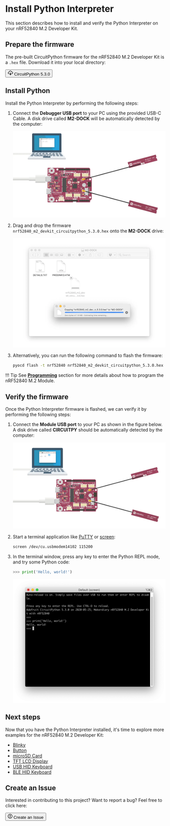 # Install Python Interpreter

This section describes how to install and verify the Python Interpreter on your nRF52840 M.2 Developer Kit.

## Prepare the firmware

The pre-built CircuitPython firmware for the nRF52840 M.2 Developer Kit is a `.hex` file. Download it into your local directory:

<a href="https://github.com/makerdiary/nrf52840-m2-devkit/tree/master/firmware/python/nrf52840_m2_devkit_circuitpython_5.3.0.hex"><button class="md-tile md-tile--primary" style="width:auto;"><svg xmlns="http://www.w3.org/2000/svg" viewBox="0 0 16 16" width="16" height="16"><path fill-rule="evenodd" d="M9 12h2l-3 3-3-3h2V7h2v5zm3-8c0-.44-.91-3-4.5-3C5.08 1 3 2.92 3 5 1.02 5 0 6.52 0 8c0 1.53 1 3 3 3h3V9.7H3C1.38 9.7 1.3 8.28 1.3 8c0-.17.05-1.7 1.7-1.7h1.3V5c0-1.39 1.56-2.7 3.2-2.7 2.55 0 3.13 1.55 3.2 1.8v1.2H12c.81 0 2.7.22 2.7 2.2 0 2.09-2.25 2.2-2.7 2.2h-2V11h2c2.08 0 4-1.16 4-3.5C16 5.06 14.08 4 12 4z"></path></svg> CircuitPython 5.3.0</button></a>

## Install Python

Install the Python Interpreter by performing the following steps:

1. Connect the **Debugger USB port** to your PC using the provided USB-C Cable. A disk drive called **M2-DOCK** will be automatically detected by the computer:

	![](../assets/images/programming-firmware.webp)

2. Drag and drop the firmware `nrf52840_m2_devkit_circuitpython_5.3.0.hex` onto the **M2-DOCK** drive:

	![](assets/images/drag-n-drop-python-image.webp)

3. Alternatively, you can run the following command to flash the firmware:

	``` sh
	pyocd flash -t nrf52840 nrf52840_m2_devkit_circuitpython_5.3.0.hex
	```

!!! Tip
	See **[Programming](../programming.md)** section for more details about how to program the nRF52840 M.2 Module.

## Verify the firmware

Once the Python Interpreter firmware is flashed, we can verify it by performing the following steps:

1. Connect the **Module USB port** to your PC as shown in the figure below. A disk drive called **CIRCUITPY** should be automatically detected by the computer:

	![](assets/images/connect-module-usb.webp)

2. Start a terminal application like [PuTTY](https://www.chiark.greenend.org.uk/~sgtatham/putty/) or [screen](https://www.gnu.org/software/screen/manual/screen.html):

	``` sh
	screen /dev/cu.usbmodem14102 115200
	```

3. In the terminal window, press any key to enter the Python REPL mode, and try some Python code:

	``` py
	>>> print('Hello, world!')
	```

	![](assets/images/python-repl.webp)

## Next steps

Now that you have the Python Interpreter installed, it's time to explore more examples for the nRF52840 M.2 Developer Kit:

* [Blinky](examples/blinky.md)
* [Button](examples/button.md)
* [microSD Card](examples/microsd.md)
* [TFT LCD Display](examples/lcd.md)
* [USB HID Keyboard](examples/usb-keyboard.md)
* [BLE HID Keyboard](examples/ble-keyboard.md)

## Create an Issue

Interested in contributing to this project? Want to report a bug? Feel free to click here:

<a href="https://github.com/makerdiary/nrf52840-m2-devkit/issues/new?title=Install%20Python:%20%3Ctitle%3E"><button class="md-tile md-tile--primary"><svg xmlns="http://www.w3.org/2000/svg" viewBox="0 0 14 16" width="14" height="16"><path fill-rule="evenodd" d="M7 2.3c3.14 0 5.7 2.56 5.7 5.7s-2.56 5.7-5.7 5.7A5.71 5.71 0 011.3 8c0-3.14 2.56-5.7 5.7-5.7zM7 1C3.14 1 0 4.14 0 8s3.14 7 7 7 7-3.14 7-7-3.14-7-7-7zm1 3H6v5h2V4zm0 6H6v2h2v-2z"></path></svg> Create an Issue</button></a>